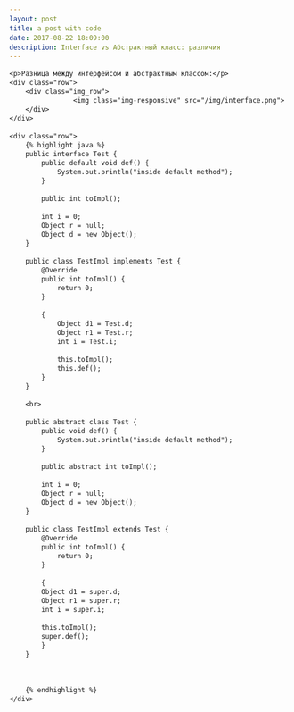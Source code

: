 ```yaml
---
layout: post
title: a post with code
date: 2017-08-22 18:09:00
description: Interface vs Абстрактный класс: различия
---
```

<div class="container">

    <p>Разница между интерфейсом и абстрактным классом:</p>
    <div class="row">
        <div class="img_row">
                	<img class="img-responsive" src="/img/interface.png">
        </div>
    </div>

    <div class="row">
        {% highlight java %}
        public interface Test {
            public default void def() {
                System.out.println("inside default method");
            }

            public int toImpl();

            int i = 0;
            Object r = null;
            Object d = new Object();
        }

        public class TestImpl implements Test {
            @Override
            public int toImpl() {
                return 0;
            }

            {
                Object d1 = Test.d;
                Object r1 = Test.r;
                int i = Test.i;

                this.toImpl();
                this.def();
            }
        }

        <br>

        public abstract class Test {
            public void def() {
                System.out.println("inside default method");
            }

            public abstract int toImpl();

            int i = 0;
            Object r = null;
            Object d = new Object();
        }

        public class TestImpl extends Test {
            @Override
            public int toImpl() {
                return 0;
            }

            {
            Object d1 = super.d;
            Object r1 = super.r;
            int i = super.i;

            this.toImpl();
            super.def();
            }
        }



        {% endhighlight %}
    </div>

</div>